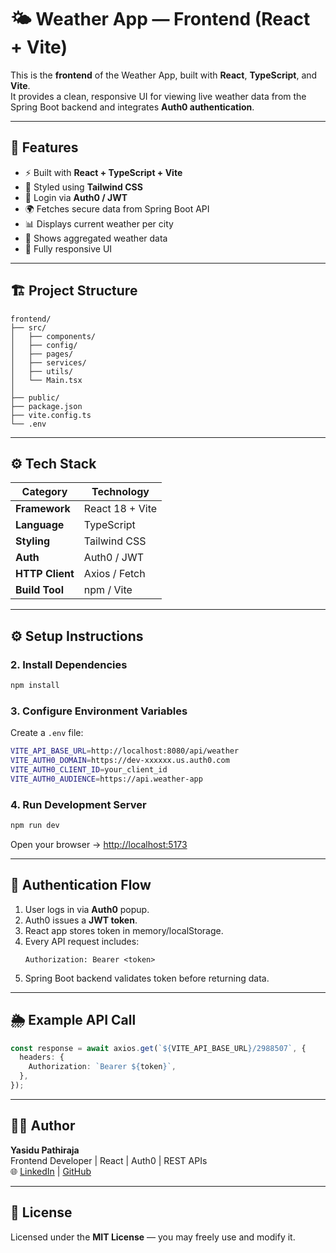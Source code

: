 # 🌤️ Weather App — Frontend (React + Vite)

This is the **frontend** of the Weather App, built with **React**, **TypeScript**, and **Vite**.  
It provides a clean, responsive UI for viewing live weather data from the Spring Boot backend and integrates **Auth0 authentication**.

---

## 🚀 Features

- ⚡ Built with **React + TypeScript + Vite**
- 🎨 Styled using **Tailwind CSS**
- 🔐 Login via **Auth0 / JWT**
- 🌍 Fetches secure data from Spring Boot API
- 📊 Displays current weather per city
- 🌆 Shows aggregated weather data
- 📱 Fully responsive UI

---

## 🏗️ Project Structure

```
frontend/
├── src/
│   ├── components/
│   ├── config/
│   ├── pages/
│   ├── services/
│   ├── utils/
│   └── Main.tsx
│   
├── public/
├── package.json
├── vite.config.ts
└── .env
```

---

## ⚙️ Tech Stack

| Category | Technology |
|-----------|-------------|
| **Framework** | React 18 + Vite |
| **Language** | TypeScript |
| **Styling** | Tailwind CSS |
| **Auth** | Auth0 / JWT |
| **HTTP Client** | Axios / Fetch |
| **Build Tool** | npm / Vite |

---

## ⚙️ Setup Instructions

### 2. Install Dependencies
```bash
npm install
```

### 3. Configure Environment Variables

Create a `.env` file:
```bash
VITE_API_BASE_URL=http://localhost:8080/api/weather
VITE_AUTH0_DOMAIN=https://dev-xxxxxx.us.auth0.com
VITE_AUTH0_CLIENT_ID=your_client_id
VITE_AUTH0_AUDIENCE=https://api.weather-app
```

### 4. Run Development Server
```bash
npm run dev
```

Open your browser → [http://localhost:5173](http://localhost:5173)

---

## 🔐 Authentication Flow

1. User logs in via **Auth0** popup.
2. Auth0 issues a **JWT token**.
3. React app stores token in memory/localStorage.
4. Every API request includes:
   ```http
   Authorization: Bearer <token>
   ```
5. Spring Boot backend validates token before returning data.

---

## 🌦️ Example API Call

```typescript
const response = await axios.get(`${VITE_API_BASE_URL}/2988507`, {
  headers: {
    Authorization: `Bearer ${token}`,
  },
});
```

---

## 👨‍💻 Author

**Yasidu Pathiraja**  
Frontend Developer | React | Auth0 | REST APIs  
🌐 [LinkedIn](https://www.linkedin.com) | [GitHub](https://github.com/yasidu-pathiraja)

---

## 🧾 License

Licensed under the **MIT License** — you may freely use and modify it.
